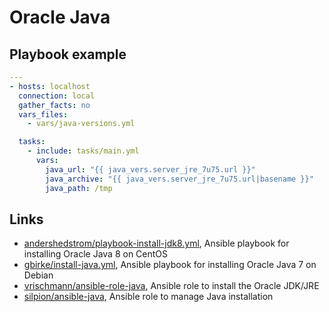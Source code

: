 # Oracle Java

## Playbook example

```yaml
---
- hosts: localhost
  connection: local
  gather_facts: no
  vars_files:
    - vars/java-versions.yml

  tasks:
    - include: tasks/main.yml
      vars:
        java_url: "{{ java_vers.server_jre_7u75.url }}"
        java_archive: "{{ java_vers.server_jre_7u75.url|basename }}"
        java_path: /tmp
```

## Links

- [andershedstrom/playbook-install-jdk8.yml](https://gist.github.com/andershedstrom/7c7d0bb5b9450c54a907), Ansible playbook for installing Oracle Java 8 on CentOS
- [gbirke/install-java.yml](https://gist.github.com/gbirke/8314571), Ansible playbook for installing Oracle Java 7 on Debian
- [vrischmann/ansible-role-java](https://github.com/vrischmann/ansible-role-java), Ansible role to install the Oracle JDK/JRE 
- [silpion/ansible-java](https://github.com/silpion/ansible-java), Ansible role to manage Java installation 

